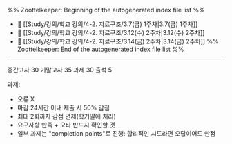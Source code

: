 %% Zoottelkeeper: Beginning of the autogenerated index file list  %%
- 📄 [[Study/강의/학교 강의/4-2. 자료구조/3.7(금) 1주차|3.7(금) 1주차]]
- 📄 [[Study/강의/학교 강의/4-2. 자료구조/3.12(수) 2주차|3.12(수) 2주차]]
- 📄 [[Study/강의/학교 강의/4-2. 자료구조/3.14(금) 2주차|3.14(금) 2주차]]
%% Zoottelkeeper: End of the autogenerated index file list  %%

---

중간고사 30
기말고사 35
과제 30
출석 5

과제:
* 오류 X
* 마감 24시간 이내 제출 시 50% 감점
* 최대 2회까지 감점 면제(학기말에 처리)
* 요구사항 만족 + 오타 반드시 확인할 것
* 일부 과제는 "completion points"로 진행: 합리적인 시도라면 오답이어도 만점
